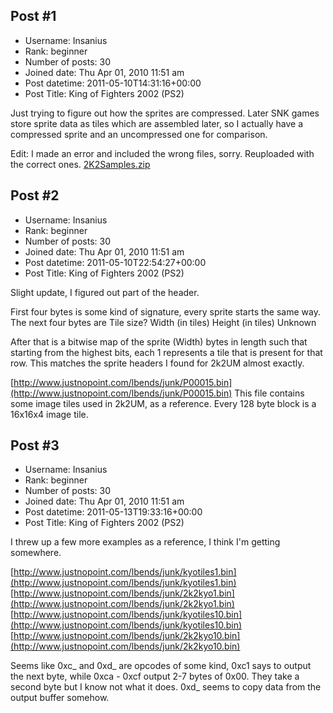 ## Post #1
- Username: Insanius
- Rank: beginner
- Number of posts: 30
- Joined date: Thu Apr 01, 2010 11:51 am
- Post datetime: 2011-05-10T14:31:16+00:00
- Post Title: King of Fighters 2002 (PS2)

Just trying to figure out how the sprites are compressed.  Later SNK games store sprite data as tiles which are assembled later, so I actually have a compressed sprite and an uncompressed one for comparison.

Edit: I made an error and included the wrong files, sorry.  Reuploaded with the correct ones.
[2K2Samples.zip](https://xentaxbackup.github.io/file/4223_2K2Samples.zip)
## Post #2
- Username: Insanius
- Rank: beginner
- Number of posts: 30
- Joined date: Thu Apr 01, 2010 11:51 am
- Post datetime: 2011-05-10T22:54:27+00:00
- Post Title: King of Fighters 2002 (PS2)

Slight update, I figured out part of the header.

First four bytes is some kind of signature, every sprite starts the same way.  The next four bytes are
Tile size?
Width (in tiles)
Height (in tiles)
Unknown

After that is a bitwise map of the sprite (Width) bytes in length such that starting from the highest bits, each 1 represents a tile that is present for that row.  This matches the sprite headers I found for 2k2UM almost exactly.

[http://www.justnopoint.com/lbends/junk/P00015.bin](http://www.justnopoint.com/lbends/junk/P00015.bin)
This file contains some image tiles used in 2k2UM, as a reference.  Every 128 byte block is a 16x16x4 image tile.
## Post #3
- Username: Insanius
- Rank: beginner
- Number of posts: 30
- Joined date: Thu Apr 01, 2010 11:51 am
- Post datetime: 2011-05-13T19:33:16+00:00
- Post Title: King of Fighters 2002 (PS2)

I threw up a few more examples as a reference, I think I'm getting somewhere.

[http://www.justnopoint.com/lbends/junk/kyotiles1.bin](http://www.justnopoint.com/lbends/junk/kyotiles1.bin) [http://www.justnopoint.com/lbends/junk/2k2kyo1.bin](http://www.justnopoint.com/lbends/junk/2k2kyo1.bin)
[http://www.justnopoint.com/lbends/junk/kyotiles10.bin](http://www.justnopoint.com/lbends/junk/kyotiles10.bin) [http://www.justnopoint.com/lbends/junk/2k2kyo10.bin](http://www.justnopoint.com/lbends/junk/2k2kyo10.bin)

Seems like 0xc_ and 0xd_ are opcodes of some kind, 0xc1 says to output the next byte, while 0xca - 0xcf output 2-7 bytes of 0x00.  They take a second byte but I know not what it does.  0xd_ seems to copy data from the output buffer somehow.
